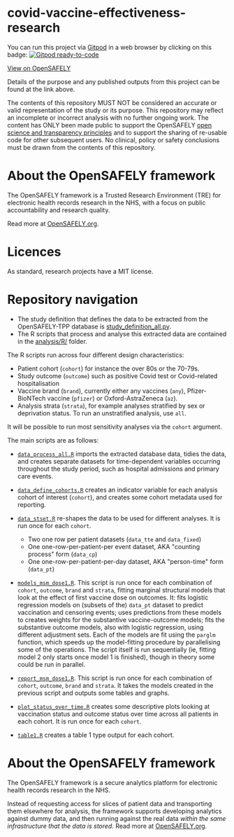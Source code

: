 # covid-vaccine-effectiveness-research

You can run this project via [Gitpod](https://gitpod.io) in a web browser by clicking on this badge: [![Gitpod ready-to-code](https://img.shields.io/badge/Gitpod-ready--to--code-908a85?logo=gitpod)](https://gitpod.io/#https://github.com/covid-vaccine-effectiveness-research)

[View on OpenSAFELY](https://jobs.opensafely.org/repo/https%253A%252F%252Fgithub.com%252Fopensafely%252Fcovid-vaccine-effectiveness-research)

Details of the purpose and any published outputs from this project can be found at the link above.

The contents of this repository MUST NOT be considered an accurate or valid representation of the study or its purpose. 
This repository may reflect an incomplete or incorrect analysis with no further ongoing work.
The content has ONLY been made public to support the OpenSAFELY [open science and transparency principles](https://www.opensafely.org/about/#contributing-to-best-practice-around-open-science) and to support the sharing of re-usable code for other subsequent users.
No clinical, policy or safety conclusions must be drawn from the contents of this repository.

# About the OpenSAFELY framework

The OpenSAFELY framework is a Trusted Research Environment (TRE) for electronic
health records research in the NHS, with a focus on public accountability and
research quality.

Read more at [OpenSAFELY.org](https://opensafely.org).

# Licences
As standard, research projects have a MIT license. 


# Repository navigation

* The study definition that defines the data to be extracted from the OpenSAFELY-TPP database is  [study_definition_all.py](analysis/study_definition_all.py).
* The R scripts that process and analyse this extracted data are contained in the [analysis/R/](analysis/R/) folder.

The R scripts run across four different design characteristics:
* Patient cohort (`cohort`) for instance the over 80s or the 70-79s.
* Study outcome (`outcome`) such as positive Covid test or Covid-related hospitalisation
* Vaccine brand (`brand`), currently either any vaccines (`any`), Pfizer-BioNTech vaccine (`pfizer`) or Oxford-AstraZeneca (`az`).
* Analysis strata (`strata`), for example analyses stratified by sex or deprivation status. To run an unstratified analysis, use `all`.

It will be possible to run most sensitivity analyses via the `cohort` argument.

The main scripts are as follows:

* [`data_process_all.R`](analysis/R/data_process_all.R) imports the extracted database data, tidies the data, and creates separate datasets for time-dependent variables occurring throughout the study period, such as hospital admissions and primary care events.
* [`data_define_cohorts.R`](analysis/R/data_define_cohorts.R) creates an indicator variable for each analysis cohort of interest (`cohort`), and creates some cohort metadata used for reporting.
* [`data_stset.R`](analysis/data_stset.R) re-shapes the data to be used for different analyses. It is run once for each `cohort`.
  * Two one row per patient datasets (`data_tte` and `data_fixed`)
  * One one-row-per-patient-per event dataset, AKA "counting process" form (`data_cp`)
  * One one-row-per-patient-per-day dataset, AKA "person-time" form (`data_pt`)
* [`models_msm_dose1.R`](analsis/models_msm_dose1.R). This script is run once for each combination of `cohort`, `outcome`, `brand` and `strata`, fitting marginal structural models that look at the effect of first vaccine dose on outcomes. It: fits logistic regression models on (subsets of the) `data_pt` dataset to predict vaccination and censoring events; uses predictions from these models to creates weights for the substantive vaccine-outcome models; fits the substantive outcome models, also with logistic regression, using different adjustment sets. Each of the models are fit using the `parglm` function, which speeds up the model-fitting procedure by parallelising some of the operations. The script itself is run sequentially (ie, fitting model 2 only starts once model 1 is finished), though in theory some could be run in parallel.
* [`report_msm_dose1.R`](analysis/report_msm_dose1.R). This script is run once for each combination of `cohort`, `outcome`, `brand` and `strata`. It takes the models created in the previous script and outputs some tables and graphs.

* [`plot_status_over_time.R`](analysis/plot_status_over_time.R) creates some descriptive plots looking at vaccination status and outcome status over time across all patients in each cohort. It is run once for each `cohort`.
* [`table1.R`](analysis/table1.R) creates a table 1 type output for each cohort.


# About the OpenSAFELY framework

The OpenSAFELY framework is a secure analytics platform for
electronic health records research in the NHS.

Instead of requesting access for slices of patient data and
transporting them elsewhere for analysis, the framework supports
developing analytics against dummy data, and then running against the
real data *within the same infrastructure that the data is stored*.
Read more at [OpenSAFELY.org](https://opensafely.org).
